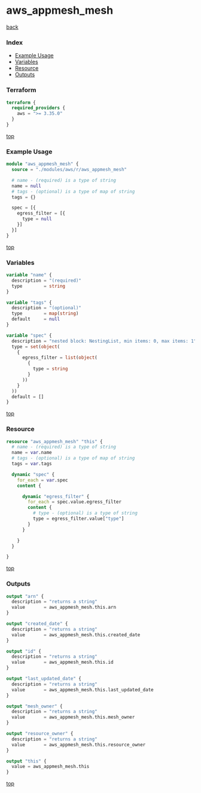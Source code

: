 # aws_appmesh_mesh

[back](../aws.md)

### Index

- [Example Usage](#example-usage)
- [Variables](#variables)
- [Resource](#resource)
- [Outputs](#outputs)

### Terraform

```terraform
terraform {
  required_providers {
    aws = ">= 3.35.0"
  }
}
```

[top](#index)

### Example Usage

```terraform
module "aws_appmesh_mesh" {
  source = "./modules/aws/r/aws_appmesh_mesh"

  # name - (required) is a type of string
  name = null
  # tags - (optional) is a type of map of string
  tags = {}

  spec = [{
    egress_filter = [{
      type = null
    }]
  }]
}
```

[top](#index)

### Variables

```terraform
variable "name" {
  description = "(required)"
  type        = string
}

variable "tags" {
  description = "(optional)"
  type        = map(string)
  default     = null
}

variable "spec" {
  description = "nested block: NestingList, min items: 0, max items: 1"
  type = set(object(
    {
      egress_filter = list(object(
        {
          type = string
        }
      ))
    }
  ))
  default = []
}
```

[top](#index)

### Resource

```terraform
resource "aws_appmesh_mesh" "this" {
  # name - (required) is a type of string
  name = var.name
  # tags - (optional) is a type of map of string
  tags = var.tags

  dynamic "spec" {
    for_each = var.spec
    content {

      dynamic "egress_filter" {
        for_each = spec.value.egress_filter
        content {
          # type - (optional) is a type of string
          type = egress_filter.value["type"]
        }
      }

    }
  }

}
```

[top](#index)

### Outputs

```terraform
output "arn" {
  description = "returns a string"
  value       = aws_appmesh_mesh.this.arn
}

output "created_date" {
  description = "returns a string"
  value       = aws_appmesh_mesh.this.created_date
}

output "id" {
  description = "returns a string"
  value       = aws_appmesh_mesh.this.id
}

output "last_updated_date" {
  description = "returns a string"
  value       = aws_appmesh_mesh.this.last_updated_date
}

output "mesh_owner" {
  description = "returns a string"
  value       = aws_appmesh_mesh.this.mesh_owner
}

output "resource_owner" {
  description = "returns a string"
  value       = aws_appmesh_mesh.this.resource_owner
}

output "this" {
  value = aws_appmesh_mesh.this
}
```

[top](#index)